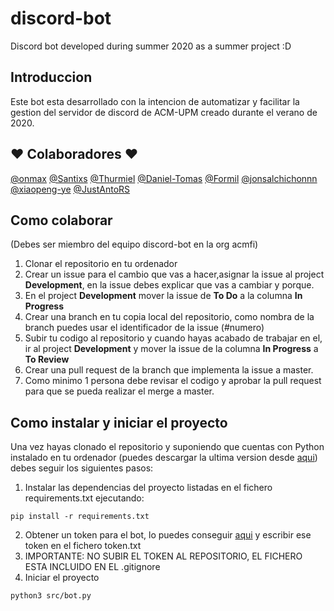 # discord-bot
Discord bot developed during summer 2020 as a summer project :D

## Introduccion
Este bot esta desarrollado con la intencion de automatizar y facilitar la gestion del servidor de discord de ACM-UPM creado durante el verano de 2020.

## :heart: Colaboradores :heart:
[@onmax](https://github.com/onmax)
[@Santixs](https://github.com/Santixs)
[@Thurmiel](https://github.com/Thurmiel)
[@Daniel-Tomas](https://github.com/Daniel-Tomas)
[@Formil](https://github.com/Formil)
[@jonsalchichonnn](https://github.com/jonsalchichonnn)
[@xiaopeng-ye](https://github.com/xiaopeng-ye)
[@JustAntoRS](https://github.com/JustAntoRS)

## Como colaborar
(Debes ser miembro del equipo discord-bot en la org acmfi)
1. Clonar el repositorio en tu ordenador
2. Crear un issue para el cambio que vas a hacer,asignar la issue al project **Development**, en la issue debes explicar que vas a cambiar y porque.
3. En el project **Development** mover la issue de **To Do** a la columna **In Progress**
3. Crear una branch en tu copia local del repositorio, como nombra de la branch puedes usar el identificador de la issue (#numero) 
4. Subir tu codigo al repositorio y cuando hayas acabado de trabajar en el, ir al project **Development** y mover la issue de la columna **In Progress** a **To Review**
5. Crear una pull request de la branch que implementa la issue a master. 
6. Como minimo 1 persona debe revisar el codigo y aprobar la pull request para que se pueda realizar el merge a master.

## Como instalar y iniciar el proyecto
Una vez hayas clonado el repositorio y suponiendo que cuentas con Python instalado en tu ordenador (puedes descargar la ultima version desde [aqui](https://www.python.org/)) debes seguir los siguientes pasos:

1. Instalar las dependencias del proyecto listadas en el fichero requirements.txt ejecutando: 
```
pip install -r requirements.txt
```
2. Obtener un token para el bot, lo puedes conseguir [aqui](https://discordapp.com/developers/applications/) y escribir ese token en el fichero token.txt
3. IMPORTANTE: NO SUBIR EL TOKEN AL REPOSITORIO, EL FICHERO ESTA INCLUIDO EN EL .gitignore
4. Iniciar el proyecto 
```
python3 src/bot.py
```





